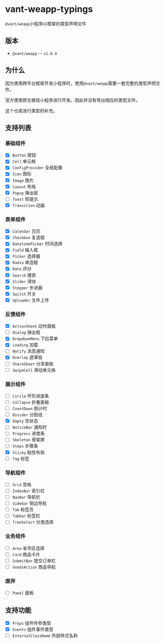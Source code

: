 # vant-weapp-typings

`@vant/weapp`小程序`UI`框架的类型声明文件

## 版本

- `@vant/weapp` -- `v1.8.4`

## 为什么

因为使用跨平台框架开发小程序时，使用`@vant/weapp`需要一套完整的类型声明文件。

官方使用原生微信小程序进行开发，因此并没有导出相应的类型文件。

这个仓库进行类型的补充。

## 支持列表

### 基础组件

- [x] `Button` 按钮
- [x] `Cell` 单元格
- [x] `ConfigProvider` 全局配置
- [x] `Icon` 图标
- [x] `Image` 图片
- [x] `Layout` 布局
- [x] `Popup` 弹出层
- [ ] `Toast` 轻提示
- [x] `Transition` 动画

### 表单组件

- [x] `Calendar` 日历
- [x] `Checkbox` 复选框
- [x] `DatetimePicker` 时间选择
- [x] `Field` 输入框
- [x] `Picker` 选择器
- [x] `Radio` 单选框
- [x] `Rate` 评分
- [x] `Search` 搜索
- [x] `Slider` 滑块
- [x] `Stepper` 步进器
- [x] `Switch` 开关
- [x] `Uploader` 文件上传

### 反馈组件

- [x] `ActionSheet` 动作面板
- [ ] `Dialog` 弹出框
- [x] `DropdownMenu` 下拉菜单
- [x] `Loading` 加载
- [ ] `Notify` 消息通知
- [x] `Overlay` 遮罩层
- [ ] `ShareSheet` 分享面板
- [ ] `SwipeCell` 滑动单元格

### 展示组件
- [ ] `Circle` 环形进度条
- [ ] `Collapse` 折叠面板
- [ ] `CountDown` 倒计时
- [ ] `Divider` 分割线
- [x] `Empty` 空状态
- [ ] `NoticeBar` 通知栏
- [ ] `Progress` 进度条
- [ ] `Skeleton` 骨架屏
- [ ] `Steps` 步骤条
- [x] `Sticky` 粘性布局
- [ ] `Tag` 标签

### 导航组件
- [ ] `Grid` 宫格
- [ ] `IndexBar` 索引栏
- [ ] `NavBar` 导航栏
- [ ] `Sidebar` 侧边导航
- [ ] `Tab` 标签页
- [ ] `Tabbar` 标签栏
- [ ] `TreeSelect` 分类选择

### 业务组件
- [ ] `Area` 省市区选择
- [ ] `Card` 商品卡片
- [ ] `SubmitBar` 提交订单栏
- [ ] `GoodsAction` 商品导航

### 废弃
- [ ] `Panel` 面板

## 支持功能

- [x] `Props` 组件传参类型
- [x] `Events` 组件事件类型
- [ ] `ExternalClassName` 外部样式名称